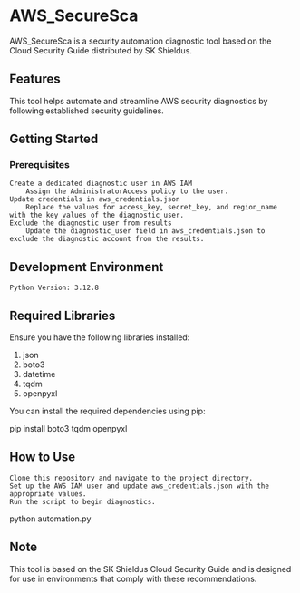 # AWS_SecureSca

AWS_SecureSca is a security automation diagnostic tool based on the Cloud Security Guide distributed by SK Shieldus.
## Features

This tool helps automate and streamline AWS security diagnostics by following established security guidelines.
## Getting Started
### Prerequisites

    Create a dedicated diagnostic user in AWS IAM
        Assign the AdministratorAccess policy to the user.
    Update credentials in aws_credentials.json
        Replace the values for access_key, secret_key, and region_name with the key values of the diagnostic user.
    Exclude the diagnostic user from results
        Update the diagnostic_user field in aws_credentials.json to exclude the diagnostic account from the results.

## Development Environment

    Python Version: 3.12.8

## Required Libraries

Ensure you have the following libraries installed:
1. json
2. boto3
3. datetime
4. tqdm
5. openpyxl

You can install the required dependencies using pip:

pip install boto3 tqdm openpyxl

## How to Use

    Clone this repository and navigate to the project directory.
    Set up the AWS IAM user and update aws_credentials.json with the appropriate values.
    Run the script to begin diagnostics.

python automation.py

## Note

This tool is based on the SK Shieldus Cloud Security Guide and is designed for use in environments that comply with these recommendations.
